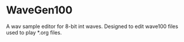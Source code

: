 # WaveGen100
A wav sample editor for 8-bit int waves. Designed to edit wave100 files used to play *.org files.
